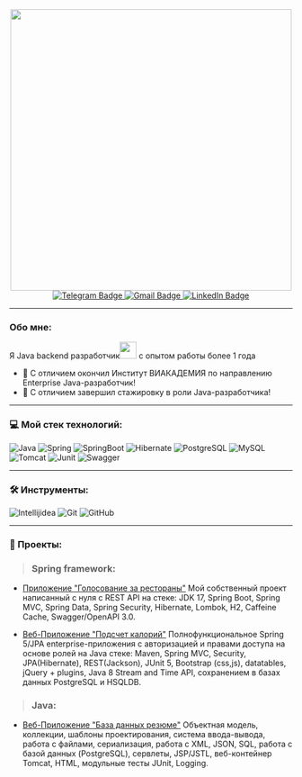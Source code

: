 <div id="header" align="center">
  <img src="https://i.ibb.co.com/tMnq8Kg/101521273-94ed0f00-39c0-11eb-9721-1fb49097a171.png" width="500"/>
</div>
<div id="badges" align="center">
  <a href="https://t.me/staymix8">
    <img src="https://img.shields.io/badge/Telegram-blue?style=for-the-badge&logo=telegram&logoColor=white" alt="Telegram Badge"/>
  </a>
  <a href="mailto:staszubov199530@gmail.com">
    <img src="https://img.shields.io/badge/Gmail-red?style=for-the-badge&logo=gmail&logoColor=white" alt="Gmail Badge"/>
  </a>
  <a href="your-linkedin-URL">
    <img src="https://img.shields.io/badge/LinkedIn-blue?style=for-the-badge&logo=linkedin&logoColor=white" alt="LinkedIn Badge"/>
  </a>
</div>
<div id="badges" align="center">
  <a href="profile views">
    <img src="https://komarev.com/ghpvc/?username=Staymix&style=flat-square&color=blue" alt=""/>
  </a>
</div>

---

### Обо мне:
Я Java backend разработчик<img src="https://encrypted-tbn0.gstatic.com/images?q=tbn:ANd9GcTJsKZVppBhshJBN6_RHp9luylwz4eQO4I8Tg&usqp=CAU" width="30px"> c опытом работы более 1 года
- :seedling: С отличием окончил Институт ВИАКАДЕМИЯ по направлению Enterprise Java-разработчик!
- :telescope: С отличием завершил стажировку в роли Java-разработчика!
---

### 💻 Мой стек технологий:
![Java](https://img.shields.io/badge/Java-1E90FF?style=for-the-badge&logo=openjdk&logoColor=FF0000)
![Spring](https://img.shields.io/badge/Spring-32CD32?style=for-the-badge&logo=spring&logoColor=FFFFFF)
![SpringBoot](https://img.shields.io/badge/SpringBoot-32CD32?style=for-the-badge&logo=springboot&logoColor=FFFFFF)
![Hibernate](https://img.shields.io/badge/Hibernate-98FB98?style=for-the-badge&logo=hibernate&logoColor=000000)
![PostgreSQL](https://img.shields.io/badge/PostgreSQL-00BFFF?style=for-the-badge&logo=postgresql&logoColor=000000)
![MySQL](https://img.shields.io/badge/MySQL-FF8C00?style=for-the-badge&logo=mysql&logoColor=000000)
![Tomcat](https://img.shields.io/badge/Tomcat-B8860B?style=for-the-badge&logo=apachetomcat&logoColor=000000)
![Junit](https://img.shields.io/badge/Junit-FF0000?style=for-the-badge&logo=junit5&logoColor=228B22)
![Swagger](https://img.shields.io/badge/Swagger-9ACD32?style=for-the-badge&logo=swagger&logoColor=000000)

---

### 🛠 Инструменты:
![Intellijidea](https://img.shields.io/badge/Intellij_idea-000000.svg?&style=for-the-badge&logo=intellijidea&logoColor=FFFFFF)
![Git](https://img.shields.io/badge/git-F05033.svg?&style=for-the-badge&logo=git&logoColor=fff)
![GitHub](https://img.shields.io/badge/github-000.svg?&style=for-the-badge&logo=github&logoColor=fff)

---

### 📘 Проекты:
> ### Spring framework:
- [Приложение "Голосование за рестораны"](https://github.com/Staymix/RestaurantVoting) 
Мой собственный проект написанный с нуля с REST API на стеке: JDK 17, Spring Boot, Spring MVC, Spring Data, Spring Security, Hibernate, Lombok, H2, Caffeine Cache, Swagger/OpenAPI 3.0.

- [Веб-Приложение "Подсчет калорий"](https://github.com/Staymix/topjava) 
Полнофункциональное Spring 5/JPA enterprise-приложения c авторизацией и правами доступа на основе ролей на Java стеке: Maven, Spring MVC, Security, JPA(Hibernate), REST(Jackson), JUnit 5, Bootstrap (css,js), datatables, jQuery + plugins, Java 8 Stream and Time API, сохранением в базах данных PostgreSQL и HSQLDB.

> ### Java:
- [Веб-Приложение "База данных резюме"](https://github.com/Staymix/basejava) 
Объектная модель, коллекции, шаблоны проектирования, система ввода-вывода, работа с файлами, сериализация, работа с XML, JSON, SQL, работа с базой данных (PostgreSQL), сервлеты, JSP/JSTL, веб-контейнер Tomcat, HTML, модульные тесты JUnit, Logging.
